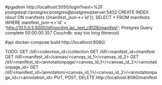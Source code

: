 
#pgadmin
http://localhost:5050/login?next=%2F
postgresql://postgres:postgres@postgresqlserver:5432
CREATE INDEX idxurl ON manifests ((manifest_json->>'id'));
SELECT * FROM manifests WHERE manifest_json->>'id' = 'http://10.5.0.5:5000/iiif/oocihm.lac_reel_c8128/manifest'; 
Postgres Query complete 00:00:00.357
Couchdb: way too long (timeout)

#api
docker-compose build
http://localhost:8080/

TODO:
GET /iiif/<collection_id>/collection
GET /iiif/<manifest_id>/manifest
GET /iiif/<manifest_id>/canvas/<canvas_id_1>/<canvas_id_2>
GET /iiif/<manifest_id>/annotationpage/<canvas_id_1>/<canvas_id_2>/<annotationpage_id>
GET /iiif/<manifest_id>/annotation/<canvas_id_1>/<canvas_id_2>/<annotationpage_id>/<annotation_id>
PUT, POST, DELETE http://localhost:8080/manifest
